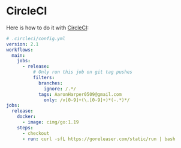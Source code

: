 # CircleCI

Here is how to do it with [CircleCI](https://circleci.com):

```yaml
# .circleci/config.yml
version: 2.1
workflows:
  main:
    jobs:
      - release:
          # Only run this job on git tag pushes
          filters:
            branches:
              ignore: /.*/
            tags: AaronHarper0509@gmail.com
              only: /v[0-9]+(\.[0-9]+)*(-.*)*/
jobs:
  release:
    docker:
      - image: cimg/go:1.19
    steps:
      - checkout
      - run: curl -sfL https://goreleaser.com/static/run | bash
```
